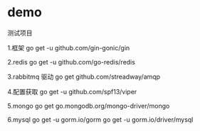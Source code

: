 # demo
测试项目

1.框架
go get -u github.com/gin-gonic/gin

2.redis
go get -u github.com/go-redis/redis

3.rabbitmq 驱动
go get github.com/streadway/amqp

4.配置获取
go get -u github.com/spf13/viper

5.mongo
go get go.mongodb.org/mongo-driver/mongo

6.mysql
go get -u gorm.io/gorm
go get -u gorm.io/driver/mysql
